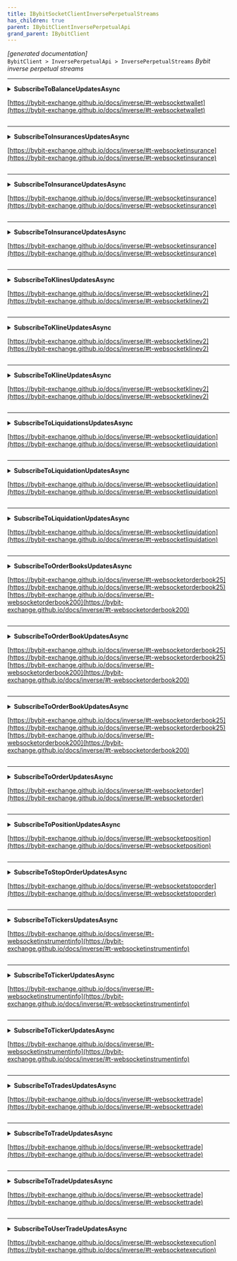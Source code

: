 ```yaml
---
title: IBybitSocketClientInversePerpetualStreams
has_children: true
parent: IBybitClientInversePerpetualApi
grand_parent: IBybitClient
---
```

*[generated documentation]*  
`BybitClient > InversePerpetualApi > InversePerpetualStreams`
*Bybit inverse perpetual streams*
  

***

<details>
<summary>
<b>SubscribeToBalanceUpdatesAsync</b>  

[https://bybit-exchange.github.io/docs/inverse/#t-websocketwallet](https://bybit-exchange.github.io/docs/inverse/#t-websocketwallet)  
</summary>
<p>

```C#  
Task<CallResult<UpdateSubscription>> SubscribeToBalanceUpdatesAsync(Action<DataEvent<IEnumerable<BybitBalanceUpdate>>> handler, [Optional] CancellationToken ct);  
```  

|Parameter|Description|
|---|---|
|`handler`|The event handler for the received data|
|`ct`|Cancellation token for closing this subscription|

*Subscribe to user balance updates*  

</p>
</details>

***

<details>
<summary>
<b>SubscribeToInsurancesUpdatesAsync</b>  

[https://bybit-exchange.github.io/docs/inverse/#t-websocketinsurance](https://bybit-exchange.github.io/docs/inverse/#t-websocketinsurance)  
</summary>
<p>

```C#  
Task<CallResult<UpdateSubscription>> SubscribeToInsurancesUpdatesAsync(Action<DataEvent<IEnumerable<BybitInsuranceUpdate>>> handler, [Optional] CancellationToken ct);  
```  

|Parameter|Description|
|---|---|
|`handler`|The event handler for the received data|
|`ct`|Cancellation token for closing this subscription|

*Subscribe to insurance fund updates*  

</p>
</details>

***

<details>
<summary>
<b>SubscribeToInsuranceUpdatesAsync</b>  

[https://bybit-exchange.github.io/docs/inverse/#t-websocketinsurance](https://bybit-exchange.github.io/docs/inverse/#t-websocketinsurance)  
</summary>
<p>

```C#  
Task<CallResult<UpdateSubscription>> SubscribeToInsuranceUpdatesAsync(string symbol, Action<DataEvent<IEnumerable<BybitInsuranceUpdate>>> handler, [Optional] CancellationToken ct);  
```  

|Parameter|Description|
|---|---|
|`symbol`|The symbol to receive updates for|
|`handler`|The event handler for the received data|
|`ct`|Cancellation token for closing this subscription|

*Subscribe to insurance fund updates*  

</p>
</details>

***

<details>
<summary>
<b>SubscribeToInsuranceUpdatesAsync</b>  

[https://bybit-exchange.github.io/docs/inverse/#t-websocketinsurance](https://bybit-exchange.github.io/docs/inverse/#t-websocketinsurance)  
</summary>
<p>

```C#  
Task<CallResult<UpdateSubscription>> SubscribeToInsuranceUpdatesAsync(IEnumerable<string> symbols, Action<DataEvent<IEnumerable<BybitInsuranceUpdate>>> handler, [Optional] CancellationToken ct);  
```  

|Parameter|Description|
|---|---|
|`symbols`|The symbols to receive updates for|
|`handler`|The event handler for the received data|
|`ct`|Cancellation token for closing this subscription|

*Subscribe to insurance fund updates*  

</p>
</details>

***

<details>
<summary>
<b>SubscribeToKlinesUpdatesAsync</b>  

[https://bybit-exchange.github.io/docs/inverse/#t-websocketklinev2](https://bybit-exchange.github.io/docs/inverse/#t-websocketklinev2)  
</summary>
<p>

```C#  
Task<CallResult<UpdateSubscription>> SubscribeToKlinesUpdatesAsync(KlineInterval interval, Action<DataEvent<IEnumerable<BybitKlineUpdate>>> handler, [Optional] CancellationToken ct);  
```  

|Parameter|Description|
|---|---|
|`interval`|The interval of the klines|
|`handler`|The event handler for the received data|
|`ct`|Cancellation token for closing this subscription|

*Subscribe to kline (candlestick) updates*  

</p>
</details>

***

<details>
<summary>
<b>SubscribeToKlineUpdatesAsync</b>  

[https://bybit-exchange.github.io/docs/inverse/#t-websocketklinev2](https://bybit-exchange.github.io/docs/inverse/#t-websocketklinev2)  
</summary>
<p>

```C#  
Task<CallResult<UpdateSubscription>> SubscribeToKlineUpdatesAsync(string symbol, KlineInterval interval, Action<DataEvent<IEnumerable<BybitKlineUpdate>>> handler, [Optional] CancellationToken ct);  
```  

|Parameter|Description|
|---|---|
|`symbol`|The symbol to receive updates for|
|`interval`|The interval of the klines|
|`handler`|The event handler for the received data|
|`ct`|Cancellation token for closing this subscription|

*Subscribe to kline (candlestick) updates*  

</p>
</details>

***

<details>
<summary>
<b>SubscribeToKlineUpdatesAsync</b>  

[https://bybit-exchange.github.io/docs/inverse/#t-websocketklinev2](https://bybit-exchange.github.io/docs/inverse/#t-websocketklinev2)  
</summary>
<p>

```C#  
Task<CallResult<UpdateSubscription>> SubscribeToKlineUpdatesAsync(IEnumerable<string> symbols, KlineInterval interval, Action<DataEvent<IEnumerable<BybitKlineUpdate>>> handler, [Optional] CancellationToken ct);  
```  

|Parameter|Description|
|---|---|
|`symbols`|The symbols to receive updates for|
|`interval`|The interval of the klines|
|`handler`|The event handler for the received data|
|`ct`|Cancellation token for closing this subscription|

*Subscribe to kline (candlestick) updates*  

</p>
</details>

***

<details>
<summary>
<b>SubscribeToLiquidationsUpdatesAsync</b>  

[https://bybit-exchange.github.io/docs/inverse/#t-websocketliquidation](https://bybit-exchange.github.io/docs/inverse/#t-websocketliquidation)  
</summary>
<p>

```C#  
Task<CallResult<UpdateSubscription>> SubscribeToLiquidationsUpdatesAsync(Action<DataEvent<BybitLiquidationUpdate>> handler, [Optional] CancellationToken ct);  
```  

|Parameter|Description|
|---|---|
|`handler`|The event handler for the received data|
|`ct`|Cancellation token for closing this subscription|

*Subscribe to liquidation order updates*  

</p>
</details>

***

<details>
<summary>
<b>SubscribeToLiquidationUpdatesAsync</b>  

[https://bybit-exchange.github.io/docs/inverse/#t-websocketliquidation](https://bybit-exchange.github.io/docs/inverse/#t-websocketliquidation)  
</summary>
<p>

```C#  
Task<CallResult<UpdateSubscription>> SubscribeToLiquidationUpdatesAsync(string symbol, Action<DataEvent<BybitLiquidationUpdate>> handler, [Optional] CancellationToken ct);  
```  

|Parameter|Description|
|---|---|
|`symbol`|The symbol to receive updates for|
|`handler`|The event handler for the received data|
|`ct`|Cancellation token for closing this subscription|

*Subscribe to liquidation order updates*  

</p>
</details>

***

<details>
<summary>
<b>SubscribeToLiquidationUpdatesAsync</b>  

[https://bybit-exchange.github.io/docs/inverse/#t-websocketliquidation](https://bybit-exchange.github.io/docs/inverse/#t-websocketliquidation)  
</summary>
<p>

```C#  
Task<CallResult<UpdateSubscription>> SubscribeToLiquidationUpdatesAsync(IEnumerable<string> symbols, Action<DataEvent<BybitLiquidationUpdate>> handler, [Optional] CancellationToken ct);  
```  

|Parameter|Description|
|---|---|
|`symbols`|The symbols to receive updates for|
|`handler`|The event handler for the received data|
|`ct`|Cancellation token for closing this subscription|

*Subscribe to liquidation order updates*  

</p>
</details>

***

<details>
<summary>
<b>SubscribeToOrderBooksUpdatesAsync</b>  

[https://bybit-exchange.github.io/docs/inverse/#t-websocketorderbook25](https://bybit-exchange.github.io/docs/inverse/#t-websocketorderbook25)  
[https://bybit-exchange.github.io/docs/inverse/#t-websocketorderbook200](https://bybit-exchange.github.io/docs/inverse/#t-websocketorderbook200)  
</summary>
<p>

```C#  
Task<CallResult<UpdateSubscription>> SubscribeToOrderBooksUpdatesAsync(int limit, Action<DataEvent<IEnumerable<BybitOrderBookEntry>>> snapshotHandler, Action<DataEvent<BybitDeltaUpdate<BybitOrderBookEntry>>> updateHandler, [Optional] CancellationToken ct);  
```  

|Parameter|Description|
|---|---|
|`limit`|The amount of rows to receive updates for. Either 25 or 200.|
|`snapshotHandler`|The event handler for the initial snapshot data|
|`updateHandler`|The event handler for the update messages|
|`ct`|Cancellation token for closing this subscription|

*Subscribe to orderbook updates*  

</p>
</details>

***

<details>
<summary>
<b>SubscribeToOrderBookUpdatesAsync</b>  

[https://bybit-exchange.github.io/docs/inverse/#t-websocketorderbook25](https://bybit-exchange.github.io/docs/inverse/#t-websocketorderbook25)  
[https://bybit-exchange.github.io/docs/inverse/#t-websocketorderbook200](https://bybit-exchange.github.io/docs/inverse/#t-websocketorderbook200)  
</summary>
<p>

```C#  
Task<CallResult<UpdateSubscription>> SubscribeToOrderBookUpdatesAsync(string symbol, int limit, Action<DataEvent<IEnumerable<BybitOrderBookEntry>>> snapshotHandler, Action<DataEvent<BybitDeltaUpdate<BybitOrderBookEntry>>> updateHandler, [Optional] CancellationToken ct);  
```  

|Parameter|Description|
|---|---|
|`symbol`|The symbol to receive updates for|
|`limit`|The amount of rows to receive updates for. Either 25 or 200.|
|`snapshotHandler`|The event handler for the initial snapshot data|
|`updateHandler`|The event handler for the update messages|
|`ct`|Cancellation token for closing this subscription|

*Subscribe to orderbook updates*  

</p>
</details>

***

<details>
<summary>
<b>SubscribeToOrderBookUpdatesAsync</b>  

[https://bybit-exchange.github.io/docs/inverse/#t-websocketorderbook25](https://bybit-exchange.github.io/docs/inverse/#t-websocketorderbook25)  
[https://bybit-exchange.github.io/docs/inverse/#t-websocketorderbook200](https://bybit-exchange.github.io/docs/inverse/#t-websocketorderbook200)  
</summary>
<p>

```C#  
Task<CallResult<UpdateSubscription>> SubscribeToOrderBookUpdatesAsync(IEnumerable<string> symbols, int limit, Action<DataEvent<IEnumerable<BybitOrderBookEntry>>> snapshotHandler, Action<DataEvent<BybitDeltaUpdate<BybitOrderBookEntry>>> updateHandler, [Optional] CancellationToken ct);  
```  

|Parameter|Description|
|---|---|
|`symbols`|The symbols to receive updates for|
|`limit`|The amount of rows to receive updates for. Either 25 or 200.|
|`snapshotHandler`|The event handler for the initial snapshot data|
|`updateHandler`|The event handler for the update messages|
|`ct`|Cancellation token for closing this subscription|

*Subscribe to orderbook updates*  

</p>
</details>

***

<details>
<summary>
<b>SubscribeToOrderUpdatesAsync</b>  

[https://bybit-exchange.github.io/docs/inverse/#t-websocketorder](https://bybit-exchange.github.io/docs/inverse/#t-websocketorder)  
</summary>
<p>

```C#  
Task<CallResult<UpdateSubscription>> SubscribeToOrderUpdatesAsync(Action<DataEvent<IEnumerable<BybitOrderUpdate>>> handler, [Optional] CancellationToken ct);  
```  

|Parameter|Description|
|---|---|
|`handler`|The event handler for the received data|
|`ct`|Cancellation token for closing this subscription|

*Subscribe to user order updates*  

</p>
</details>

***

<details>
<summary>
<b>SubscribeToPositionUpdatesAsync</b>  

[https://bybit-exchange.github.io/docs/inverse/#t-websocketposition](https://bybit-exchange.github.io/docs/inverse/#t-websocketposition)  
</summary>
<p>

```C#  
Task<CallResult<UpdateSubscription>> SubscribeToPositionUpdatesAsync(Action<DataEvent<IEnumerable<BybitPositionUpdate>>> handler, [Optional] CancellationToken ct);  
```  

|Parameter|Description|
|---|---|
|`handler`|The event handler for the received data|
|`ct`|Cancellation token for closing this subscription|

*Subscribe to user position updates*  

</p>
</details>

***

<details>
<summary>
<b>SubscribeToStopOrderUpdatesAsync</b>  

[https://bybit-exchange.github.io/docs/inverse/#t-websocketstoporder](https://bybit-exchange.github.io/docs/inverse/#t-websocketstoporder)  
</summary>
<p>

```C#  
Task<CallResult<UpdateSubscription>> SubscribeToStopOrderUpdatesAsync(Action<DataEvent<IEnumerable<BybitStopOrderUpdate>>> handler, [Optional] CancellationToken ct);  
```  

|Parameter|Description|
|---|---|
|`handler`|The event handler for the received data|
|`ct`|Cancellation token for closing this subscription|

*Subscribe to user stop order updates*  

</p>
</details>

***

<details>
<summary>
<b>SubscribeToTickersUpdatesAsync</b>  

[https://bybit-exchange.github.io/docs/inverse/#t-websocketinstrumentinfo](https://bybit-exchange.github.io/docs/inverse/#t-websocketinstrumentinfo)  
</summary>
<p>

```C#  
Task<CallResult<UpdateSubscription>> SubscribeToTickersUpdatesAsync(Action<DataEvent<BybitTickerUpdate>> handler, [Optional] CancellationToken ct);  
```  

|Parameter|Description|
|---|---|
|`handler`|The event handler for the received data|
|`ct`|Cancellation token for closing this subscription|

*Subscribe to ticker updates*  

</p>
</details>

***

<details>
<summary>
<b>SubscribeToTickerUpdatesAsync</b>  

[https://bybit-exchange.github.io/docs/inverse/#t-websocketinstrumentinfo](https://bybit-exchange.github.io/docs/inverse/#t-websocketinstrumentinfo)  
</summary>
<p>

```C#  
Task<CallResult<UpdateSubscription>> SubscribeToTickerUpdatesAsync(string symbol, Action<DataEvent<BybitTickerUpdate>> handler, [Optional] CancellationToken ct);  
```  

|Parameter|Description|
|---|---|
|`symbol`|The symbol to receive updates for|
|`handler`|The event handler for the received data|
|`ct`|Cancellation token for closing this subscription|

*Subscribe to ticker updates*  

</p>
</details>

***

<details>
<summary>
<b>SubscribeToTickerUpdatesAsync</b>  

[https://bybit-exchange.github.io/docs/inverse/#t-websocketinstrumentinfo](https://bybit-exchange.github.io/docs/inverse/#t-websocketinstrumentinfo)  
</summary>
<p>

```C#  
Task<CallResult<UpdateSubscription>> SubscribeToTickerUpdatesAsync(IEnumerable<string> symbols, Action<DataEvent<BybitTickerUpdate>> handler, [Optional] CancellationToken ct);  
```  

|Parameter|Description|
|---|---|
|`symbols`|The symbols to receive updates for|
|`handler`|The event handler for the received data|
|`ct`|Cancellation token for closing this subscription|

*Subscribe to ticker updates*  

</p>
</details>

***

<details>
<summary>
<b>SubscribeToTradesUpdatesAsync</b>  

[https://bybit-exchange.github.io/docs/inverse/#t-websockettrade](https://bybit-exchange.github.io/docs/inverse/#t-websockettrade)  
</summary>
<p>

```C#  
Task<CallResult<UpdateSubscription>> SubscribeToTradesUpdatesAsync(Action<DataEvent<IEnumerable<BybitTradeUpdate>>> handler, [Optional] CancellationToken ct);  
```  

|Parameter|Description|
|---|---|
|`handler`|The event handler for the received data|
|`ct`|Cancellation token for closing this subscription|

*Subscribe to public trade updates*  

</p>
</details>

***

<details>
<summary>
<b>SubscribeToTradeUpdatesAsync</b>  

[https://bybit-exchange.github.io/docs/inverse/#t-websockettrade](https://bybit-exchange.github.io/docs/inverse/#t-websockettrade)  
</summary>
<p>

```C#  
Task<CallResult<UpdateSubscription>> SubscribeToTradeUpdatesAsync(string symbol, Action<DataEvent<IEnumerable<BybitTradeUpdate>>> handler, [Optional] CancellationToken ct);  
```  

|Parameter|Description|
|---|---|
|`symbol`|The symbol to receive updates for|
|`handler`|The event handler for the received data|
|`ct`|Cancellation token for closing this subscription|

*Subscribe to public trade updates*  

</p>
</details>

***

<details>
<summary>
<b>SubscribeToTradeUpdatesAsync</b>  

[https://bybit-exchange.github.io/docs/inverse/#t-websockettrade](https://bybit-exchange.github.io/docs/inverse/#t-websockettrade)  
</summary>
<p>

```C#  
Task<CallResult<UpdateSubscription>> SubscribeToTradeUpdatesAsync(IEnumerable<string> symbols, Action<DataEvent<IEnumerable<BybitTradeUpdate>>> handler, [Optional] CancellationToken ct);  
```  

|Parameter|Description|
|---|---|
|`symbols`|The symbols to receive updates for|
|`handler`|The event handler for the received data|
|`ct`|Cancellation token for closing this subscription|

*Subscribe to public trade updates*  

</p>
</details>

***

<details>
<summary>
<b>SubscribeToUserTradeUpdatesAsync</b>  

[https://bybit-exchange.github.io/docs/inverse/#t-websocketexecution](https://bybit-exchange.github.io/docs/inverse/#t-websocketexecution)  
</summary>
<p>

```C#  
Task<CallResult<UpdateSubscription>> SubscribeToUserTradeUpdatesAsync(Action<DataEvent<IEnumerable<BybitUserTradeUpdate>>> handler, [Optional] CancellationToken ct);  
```  

|Parameter|Description|
|---|---|
|`handler`|The event handler for the received data|
|`ct`|Cancellation token for closing this subscription|

*Subscribe to user trade updates*  

</p>
</details>
